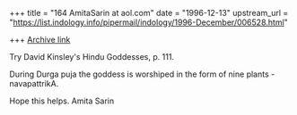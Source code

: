 +++
title = "164 AmitaSarin at aol.com"
date = "1996-12-13"
upstream_url = "https://list.indology.info/pipermail/indology/1996-December/006528.html"

+++
[Archive link](https://list.indology.info/pipermail/indology/1996-December/006528.html)

Try David Kinsley's Hindu Goddesses, p. 111.

During Durga puja the goddess is worshiped in the form of nine plants -
navapattrikA.

Hope this helps.
Amita Sarin 




